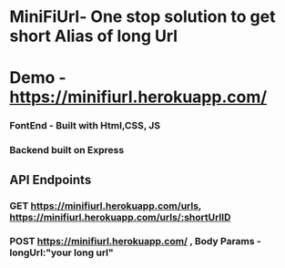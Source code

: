 # MiniFiUrl- One stop solution to get short Alias of long Url
# Demo - https://minifiurl.herokuapp.com/
### FontEnd - Built with Html,CSS, JS
### Backend built on Express
## API Endpoints
### GET https://minifiurl.herokuapp.com/urls, https://minifiurl.herokuapp.com/urls/:shortUrlID
### POST https://minifiurl.herokuapp.com/ , Body Params - longUrl:"your long url"
